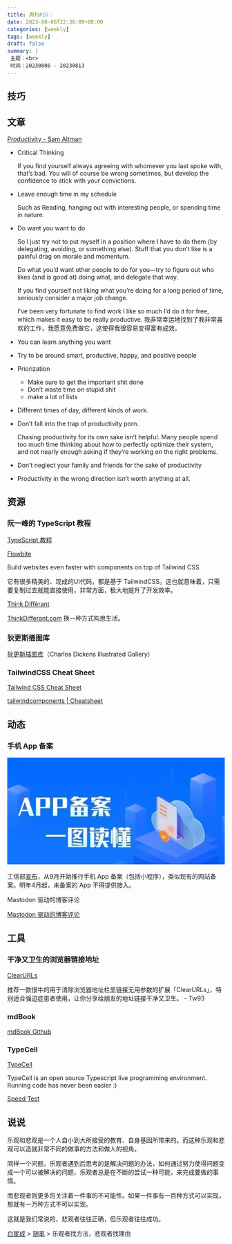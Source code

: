 ```yaml
---
title: 周刊#16：
date: 2023-08-06T22:36:00+08:00
categories: [weekly]
tags: [weekly]
draft: false
summary: |
 主题：<br>
 时间：20230806 - 20230813
---
```


## 技巧

## 文章



[Productivity - Sam Altman](https://blog.samaltman.com/productivity)

- Critical Thinking

  If you find yourself always agreeing with whomever you last spoke with, that’s bad. You will of course be wrong sometimes, but develop the confidence to stick with your convictions.

- Leave enough time in my schedule

  Such as Reading, hanging out with interesting people, or spending time in nature.

- Do want you want to do

  So I just try not to put myself in a position where I have to do them (by delegating, avoiding, or something else).  Stuff that you don’t like is a painful drag on morale and momentum.

  Do what you’d want other people to do for you—try to figure out who likes (and is good at) doing what, and delegate that way.  

  If you find yourself not liking what you’re doing for a long period of time, seriously consider a major job change. 

  I’ve been very fortunate to find work I like so much I’d do it for free, which makes it easy to be really productive.
  我非常幸运地找到了我非常喜欢的工作，我愿意免费做它，这使得我很容易变得富有成效。

- You can learn anything you want

- Try to be around smart, productive, happy, and positive people

- Priorization

  - Make sure to get the important shit done
  - Don’t waste time on stupid shit
  - make a lot of lists

- Different times of day, different kinds of work.

- Don’t fall into the trap of productivity porn.

  Chasing productivity for its own sake isn’t helpful.  Many people spend too much time thinking about how to perfectly optimize their system, and not nearly enough asking if they’re working on the right problems. 

- Don’t neglect your family and friends for the sake of productivity

- Productivity in the wrong direction isn’t worth anything at all.

## 资源

### 阮一峰的 TypeScript 教程

[TypeScript 教程](https://wangdoc.com/typescript/)



[Flowbite](https://flowbite.com/)

Build websites even faster with components on top of Tailwind CSS

它有很多精美的、现成的UI代码，都是基于 TailwindCSS。这也就意味着，只需要复制过去就能直接使用，非常方面，极大地提升了开发效率。



[Think Différant](https://www.notion.so/iason/Think-Diff-rant-950e454f2239454ab3eb857a4c6f9bda)

[Think]()[Differant]()[.com]() 换一种方式构思生活。

### 狄更斯插图库

[狄更斯插图库](https://www.charlesdickensillustration.org/)（Charles Dickens Illustrated Gallery）

### TailwindCSS Cheat Sheet

[Tailwind CSS Cheat Sheet](https://flowbite.com/tools/tailwind-cheat-sheet/)

[tailwindcomponents | Cheatsheet](https://tailwindcomponents.com/cheatsheet/)

## 动态

### 手机 App 备案

![](https://raw.githubusercontent.com/huyixi/Pics/main/app-record.webp)

工信部[宣布](https://www.gov.cn/zhengce/202308/content_6897437.htm)，从9月开始推行手机 App 备案（包括小程序），类似现有的网站备案。明年4月起，未备案的 App 不得提供接入。

Mastodon 驱动的博客评论

[Mastodon 驱动的博客评论](https://cassidyjames.com/blog/fediverse-blog-comments-mastodon/)

## 工具

### 干净又卫生的浏览器链接地址

[ClearURLs](https://chrome.google.com/webstore/detail/clearurls/lckanjgmijmafbedllaakclkaicjfmnk)

推荐一款很牛的用于清除浏览器地址栏里链接无用参数的扩展「ClearURLs」，特别适合强迫症患者使用，让你分享给朋友的地址链接干净又卫生。 - Tw93

### mdBook

[mdBook Github](https://github.com/rust-lang/mdBook)

### TypeCell

[TypeCell](https://www.typecell.org/)

TypeCell is an open source Typescript live programming environment.
Running code has never been easier :)



[Speed Test](https://speed.cloudflare.com)

## 说说

乐观和悲观是一个人自小到大所接受的教育、自身基因所带来的。而这种乐观和悲观可以造就非常不同的做事的方法和做人的视角。

同样一个问题，乐观者遇到后思考的是解决问题的办法，如何通过努力使得问题变成一个可以被解决的问题，乐观者总是在不断的尝试一种可能，来完成要做的事情。

而悲观者则更多的关注着一件事的不可能性。如果一件事有一百种方式可以实现，那就有一万种方式不可以实现。

这就是我们常说的，悲观者往往正确，但乐观者往往成功。

[白宦成](https://www.ixiqin.com/) > [随笔](https://www.ixiqin.com/category/essay/) > 乐观者找方法，悲观者找理由
